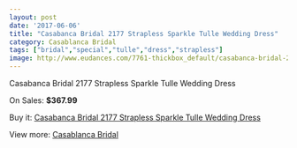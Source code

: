 ```yaml
---
layout: post
date: '2017-06-06'
title: "Casabanca Bridal 2177 Strapless Sparkle Tulle Wedding Dress"
category: Casablanca Bridal
tags: ["bridal","special","tulle","dress","strapless"]
image: http://www.eudances.com/7761-thickbox_default/casabanca-bridal-2177-strapless-sparkle-tulle-wedding-dress.jpg
---
```

Casabanca Bridal 2177 Strapless Sparkle Tulle Wedding Dress

On Sales: **$367.99**
<a href="https://www.eudances.com/en/casablanca-bridal/2742-casabanca-bridal-2177-strapless-sparkle-tulle-wedding-dress.html"><amp-img layout="responsive" width="600" height="600" src="//www.eudances.com/7761-thickbox_default/casabanca-bridal-2177-strapless-sparkle-tulle-wedding-dress.jpg" alt="Casabanca Bridal 2177 Strapless Sparkle Tulle Wedding Dress 0" /></a>
<a href="https://www.eudances.com/en/casablanca-bridal/2742-casabanca-bridal-2177-strapless-sparkle-tulle-wedding-dress.html"><amp-img layout="responsive" width="600" height="600" src="//www.eudances.com/7763-thickbox_default/casabanca-bridal-2177-strapless-sparkle-tulle-wedding-dress.jpg" alt="Casabanca Bridal 2177 Strapless Sparkle Tulle Wedding Dress 1" /></a>
<a href="https://www.eudances.com/en/casablanca-bridal/2742-casabanca-bridal-2177-strapless-sparkle-tulle-wedding-dress.html"><amp-img layout="responsive" width="600" height="600" src="//www.eudances.com/7762-thickbox_default/casabanca-bridal-2177-strapless-sparkle-tulle-wedding-dress.jpg" alt="Casabanca Bridal 2177 Strapless Sparkle Tulle Wedding Dress 2" /></a>

Buy it: [Casabanca Bridal 2177 Strapless Sparkle Tulle Wedding Dress](https://www.eudances.com/en/casablanca-bridal/2742-casabanca-bridal-2177-strapless-sparkle-tulle-wedding-dress.html "Casabanca Bridal 2177 Strapless Sparkle Tulle Wedding Dress")

View more: [Casablanca Bridal](https://www.eudances.com/en/4-casablanca-bridal "Casablanca Bridal")